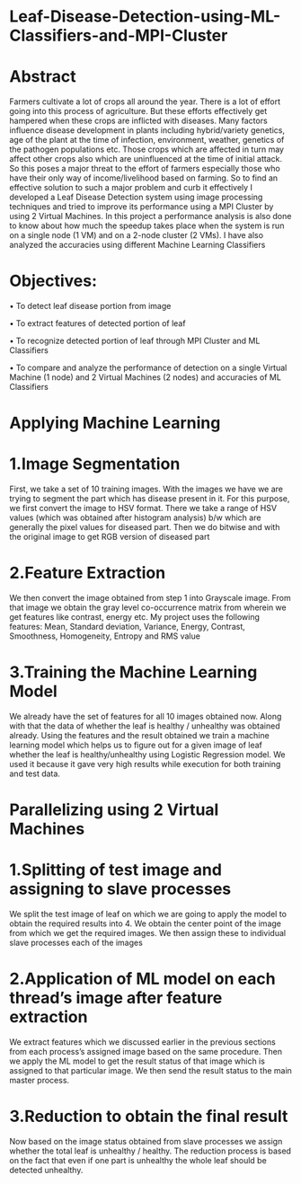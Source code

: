 # Leaf-Disease-Detection-using-ML-Classifiers-and-MPI-Cluster

# Abstract

Farmers cultivate a lot of crops all around the year. There is a lot of effort going into this process of agriculture. But these efforts effectively get hampered when these crops are inflicted with diseases. Many factors influence disease development in plants including hybrid/variety genetics, age of the plant at the time of infection, environment, weather, genetics of the pathogen populations etc. Those crops which are affected in turn may affect other crops also which are uninfluenced at the time of initial attack. So this poses a major threat to the effort of farmers especially those who have their only way of income/livelihood based on farming. So to find an effective solution to such a major problem and curb it effectively I developed a Leaf Disease Detection system using image processing techniques and tried to improve its performance using a MPI Cluster by using 2 Virtual Machines. In this project a performance analysis is also done to know about how much the speedup takes place when the system is run on a single node (1 VM) and on a 2-node cluster (2 VMs). I have also analyzed the accuracies using different Machine Learning Classifiers

# Objectives:

•	To detect leaf disease portion from image

•	To extract features of detected portion of leaf

•	To recognize detected portion of leaf through MPI Cluster and ML Classifiers

•	To compare and analyze the performance of detection on a single Virtual Machine (1 node) and 2 Virtual Machines (2 nodes)  and accuracies of ML Classifiers


# Applying Machine Learning

# 1.Image Segmentation
First, we take a set of 10 training images. With the images we have we are trying to segment the part which has disease present in it. For this purpose, we first convert the image to HSV format. There we take a range of HSV values (which was obtained after histogram analysis) b/w which are generally the pixel values for diseased part. Then we do bitwise and with the original image to get RGB version of diseased part

# 2.Feature Extraction
We then convert the image obtained from step 1 into Grayscale image. From that image we obtain the gray level co-occurrence matrix from wherein we get features like contrast, energy etc.
My project uses the following features:
Mean, Standard deviation, Variance, Energy, Contrast, Smoothness, Homogeneity, Entropy and RMS value

# 3.Training the Machine Learning Model 
We already have the set of features for all 10 images obtained now. Along with that the data of whether the leaf is healthy / unhealthy was obtained already. Using the features and the result obtained we train a machine learning model which helps us to figure out for a given image of leaf whether the leaf is healthy/unhealthy using Logistic Regression model. We used it because it gave very high results while execution for both training and test data.



# Parallelizing using 2 Virtual Machines


# 1.Splitting of test image and assigning to slave processes 
We split the test image of leaf on which we are going to apply the model to obtain the required results into 4. We obtain the center point of the image from which we get the required images. We then assign these to individual slave processes each of the images

# 2.Application of ML model on each thread’s image after feature extraction
We extract features which we discussed earlier in the previous sections from each process’s assigned image based on the same procedure. Then we apply the ML model to get the result status of that image which is assigned to that particular image. We then send the result status to the main master process.

# 3.Reduction to obtain the final result
Now based on the image status obtained from slave processes we assign whether the total leaf is unhealthy / healthy. The reduction process is based on the fact that even if one part is unhealthy the whole leaf should be detected unhealthy.

